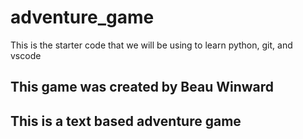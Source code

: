 # adventure_game
This is the starter code that we will be using to learn python, git, and vscode

## This game was created by Beau Winward

## This is a text based adventure game
